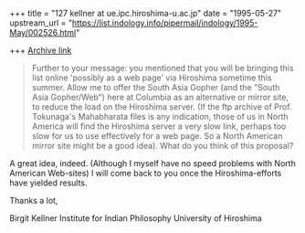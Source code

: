 +++
title = "127 kellner at ue.ipc.hiroshima-u.ac.jp"
date = "1995-05-27"
upstream_url = "https://list.indology.info/pipermail/indology/1995-May/002526.html"

+++
[Archive link](https://list.indology.info/pipermail/indology/1995-May/002526.html)

>Further to your message:
>you mentioned that you will be bringing this list online 'possibly as a
>web page' via Hiroshima sometime this summer. Allow me to offer the
>South Asia Gopher (and the "South Asia Gopher/Web") here at Columbia as
>an alternative or mirror site, to reduce the load on the Hiroshima
>server. (If the ftp archive of Prof. Tokunaga's Mahabharata files is
>any indication, those of us in North America will find the Hiroshima
>server a very slow link, perhaps too slow for us to use effectively for
>a web page. So a North American mirror site might be a good idea). What
>do you think of this proposal?

 A great idea, indeed. (Although I myself have no speed problems with North
American Web-sites) I will come back to you once the Hiroshima-efforts have
yielded results.

Thanks a lot, 

Birgit Kellner
Institute for Indian Philosophy
University of Hiroshima






